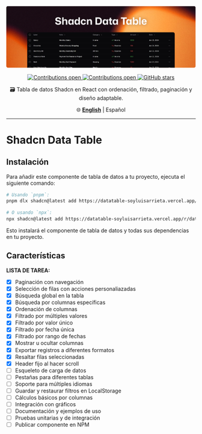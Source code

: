 <div align="center">

  <a href="https://github.com/user-attachments/assets/68ca3eb7-3ca7-45e2-876f-e87be9928a12"> ![Git aliases](./docs/readme-cover.png) </a>

  <a href="https://github.com/soyluisarrieta/shadcn-datatable/pulls"> ![Contributions open](https://img.shields.io/badge/Contributions-open-blue.svg) </a><a href="https://github.com/soyluisarrieta/shadcn-datatable/blob/master/LICENSE"> ![Contributions open](https://img.shields.io/badge/license-MIT-green.svg) </a>[![GitHub stars](https://img.shields.io/github/stars/soyluisarrieta/shadcn-datatable.svg?style=social&label=Stars&maxAge=2592000)](https://github.com/soyluisarrieta/shadcn-datatable/stargazers)

  <p>🗃️ Tabla de datos Shadcn en React con ordenación, filtrado, paginación y diseño adaptable.</p>  
  
  🌐 [**English**](./README.md) | Español
</div>

***

# Shadcn Data Table

## Instalación

Para añadir este componente de tabla de datos a tu proyecto, ejecuta el siguiente comando:

```bash
# Usando `pnpm`:
pnpm dlx shadcn@latest add https://datatable-soyluisarrieta.vercel.app/r/data-table.json
```

```bash
# O usando `npx`:
npx shadcn@latest add https://datatable-soyluisarrieta.vercel.app/r/data-table.json
```

Esto instalará el componente de tabla de datos y todas sus dependencias en tu proyecto.

## Características

**LISTA DE TAREA:**

- [x] Paginación con navegación
- [x] Selección de filas con acciones personaliazadas
- [x] Búsqueda global en la tabla
- [x] Búsqueda por columnas específicas
- [x] Ordenación de columnas
- [x] Filtrado por múltiples valores
- [x] Filtrado por valor único
- [x] Filtrado por fecha única
- [x] Filtrado por rango de fechas
- [x] Mostrar u ocultar columnas
- [x] Exportar registros a diferentes formatos
- [x] Resaltar filas seleccionadas
- [x] Header fijo al hacer scroll
- [ ] Esqueleto de carga de datos
- [ ] Pestañas para diferentes tablas
- [ ] Soporte para múltiples idiomas
- [ ] Guardar y restaurar filtros en LocalStorage
- [ ] Cálculos básicos por columnas
- [ ] Integración con gráficos
- [ ] Documentación y ejemplos de uso
- [ ] Pruebas unitarias y de integración
- [ ] Publicar componente en NPM
